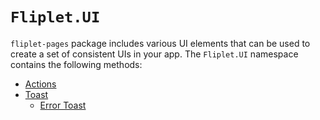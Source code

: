 # `Fliplet.UI`

`fliplet-pages` package includes various UI elements that can be used to create a set of consistent UIs in your app. The `Fliplet.UI` namespace contains the following methods:

* [Actions](fliplet-ui-actions.md)
* [Toast](fliplet-ui-toast.md)
   * [Error Toast](fliplet-ui-toast-error.md)
